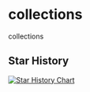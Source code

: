 # collections
collections

## Star History

[![Star History Chart](https://api.star-history.com/svg?repos=daiwk/collections&type=Date)](https://star-history.com/#daiwk/collections&Date)
